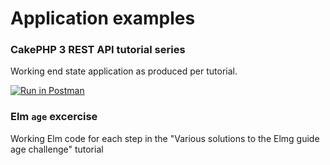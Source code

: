 # Application examples

### CakePHP 3 REST API tutorial series

Working end state application as produced per tutorial.

[![Run in Postman](https://run.pstmn.io/button.svg)](https://app.getpostman.com/run-collection/197398a609a6d233a8c2)

### Elm `age` excercise

Working Elm code for each step in the "Various solutions to the Elmg guide age challenge" tutorial
